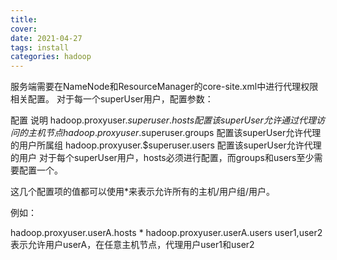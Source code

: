 ```yaml
---
title: 
cover: 
date: 2021-04-27
tags: install
categories: hadoop
---
```


服务端需要在NameNode和ResourceManager的core-site.xml中进行代理权限相关配置。 对于每一个superUser用户，配置参数：

配置	说明
hadoop.proxyuser.$superuser.hosts	配置该superUser允许通过代理访问的主机节点
hadoop.proxyuser.$superuser.groups	配置该superUser允许代理的用户所属组
hadoop.proxyuser.$superuser.users	配置该superUser允许代理的用户
对于每个superUser用户，hosts必须进行配置，而groups和users至少需要配置一个。

这几个配置项的值都可以使用*来表示允许所有的主机/用户组/用户。

例如：

<property>
<name>hadoop.proxyuser.userA.hosts</name>
<value>*</value>
</property>
<property>
<name>hadoop.proxyuser.userA.users</name>
<value>user1,user2</value>
</property>
表示允许用户userA，在任意主机节点，代理用户user1和user2
